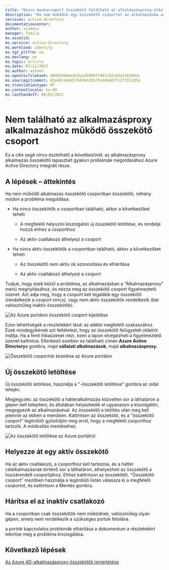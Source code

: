 ```yaml
---
title: "Nincs munkacsoport összekötő található az alkalmazásproxy-alkalmazás |} Microsoft Docs"
description: "Ha nem működik egy összekötő csoportot az alkalmazásba az Azure AD-alkalmazásproxy összekötőjét esetleg felmerülő problémák megoldása"
services: active-directory
documentationcenter: 
author: ajamess
manager: femila
ms.assetid: 
ms.service: active-directory
ms.workload: identity
ms.tgt_pltfrm: na
ms.devlang: na
ms.topic: article
ms.date: 07/11/2017
ms.author: asteen
ms.openlocfilehash: 4945958deedc8a1d9989ff901192c03a5363b4dc
ms.sourcegitcommit: 02e69c4a9d17645633357fe3d46677c2ff22c85a
ms.translationtype: MT
ms.contentlocale: hu-HU
ms.lasthandoff: 08/03/2017
---
```

# <a name="no-working-connector-group-found-for-an-application-proxy-application"></a>Nem található az alkalmazásproxy alkalmazáshoz működő összekötő csoport

Ez a cikk segít nincs észlelhető a következőnél: az alkalmazásproxy alkalmazás összekötő tapasztalt gyakori problémák megoldásához Azure Active Directory integrált része.

## <a name="overview-of-steps"></a>A lépések – áttekintés
Ha nem működő alkalmazás összekötő csoportban összekötő, néhány módon a probléma megoldása:

-   Ha nincs összekötők a csoportban található, akkor a következőket teheti:

    -   A megfelelő helyszíni kiszolgálón új összekötő letöltése, és rendelje hozzá ehhez a csoporthoz

    -   Az aktív csatlakozó áthelyezi a csoport

-   Ha nincs aktív összekötők a csoportban található, akkor a következőket teheti:

    -   Az összekötő nem aktív ok azonosítása és elhárítása

    -   Az aktív csatlakozó áthelyezi a csoport

Tudjuk, hogy ezek közül a probléma, az alkalmazásban a "Alkalmazásproxy" menü megnyitásához, és nézze meg az összekötő csoport figyelmeztető üzenet. Azt adja meg, hogy a csoport kell legalább egy összekötő (rendelkezik a csoport nincs), vagy nem aktív összekötők rendelkezik (bár valószínűleg inaktív összekötők).

   ![Az Azure portálon összekötő csoport kijelölése](./media/application-proxy-connectivity-no-working-connector/no-active-connector.png)

Ezen lehetőségek a részletekért lásd: az alábbi megfelelő szakaszához. Ezek mindegyikének azt feltételezi, hogy az összekötő felügyeleti oldalról indítja. Ha a fenti hibaüzenet nézi, ezen a lapon elvégezheti a figyelmeztető üzenet kattintva. Ellenkező esetben ez található címen **Azure Active Directory**a gombra, majd **vállalati alkalmazások**, majd **alkalmazásproxy.**

   ![Összekötő csoportok kezelése az Azure portálon](./media/application-proxy-connectivity-no-working-connector/app-proxy.png)

## <a name="download-a-new-connector"></a>Új összekötő letöltése

Új összekötő letöltése, használja a "-összekötő letöltése" gombra az oldal tetején.

Megjegyzés: az összekötő a háttéralkalmazás közvetlen sor a láthatáron a gépen kell telepíteni, és általában helyezkedik el ugyanazon a kiszolgálón, megegyezik az alkalmazáséval. Az összekötő a letöltés után meg kell jelennie az ebben a menüben. Kattintson az összekötő, és a "összekötő csoport" legördülő győződjön meg arról, hogy a megfelelő csoporthoz tartozik. A módosítás mentéséhez.

   ![Az összekötő letöltése az Azure portálról](./media/application-proxy-connectivity-no-working-connector/download-connector.png)
   
## <a name="move-an-active-connector"></a>Helyezze át egy aktív összekötő

Ha az aktív csatlakozó, a csoporthoz kell tartoznia, és a háttér célalkalmazásnak történő sor a láthatáron, áthelyezheti az összekötő a hozzárendelt csoportjához. Ehhez kattintson az összekötőt. "Összekötő csoport" mezőben használja a legördülő listán válassza ki a megfelelő csoportot, és kattintson a Mentés gombra.

## <a name="resolve-an-inactive-connector"></a>Hárítsa el az inaktív csatlakozó

Ha a csoportban csak összekötők nem működnek, valószínűleg olyan gépen, amely nem rendelkezik a szükséges portok feloldva.

a portok kapcsolatos problémák elhárítása a dokumentum a részletekért tekintse meg a probléma kivizsgálása.

## <a name="next-steps"></a>Következő lépések
[Az Azure AD-alkalmazásproxy összekötők ismertetése](application-proxy-understand-connectors.md)


